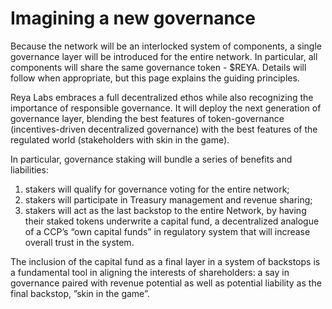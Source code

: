 # Imagining a new governance

Because the network will be an interlocked system of components, a single governance layer will be introduced for the entire network. In particular, all components will share the same governance token - $REYA. Details will follow when appropriate, but this page explains the guiding principles.

Reya Labs embraces a full decentralized ethos while also recognizing the importance of responsible governance. It will deploy the next generation of governance layer, blending the best features of token-governance (incentives-driven decentralized governance) with the best features of the regulated world (stakeholders with skin in the game).

In particular, governance staking will bundle a series of benefits and liabilities:

1. stakers will qualify for governance voting for the entire network;
2. stakers will participate in Treasury management and revenue sharing;
3. stakers will act as the last backstop to the entire Network, by having their staked tokens underwrite a capital fund, a decentralized analogue of a CCP’s “own capital funds” in regulatory system that will increase overall trust in the system.

The inclusion of the capital fund as a final layer in a system of backstops is a fundamental tool in aligning the interests of shareholders: a say in governance paired with revenue potential as well as potential liability as the final backstop, ”skin in the game”.
